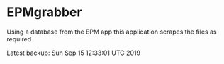 # EPMgrabber
Using a database from the EPM app this application scrapes the files as required


Latest backup: Sun Sep 15 12:33:01 UTC 2019
